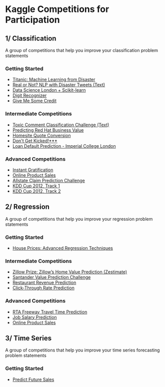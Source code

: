 # Kaggle Competitions for Participation

## 1/ Classification
A group of competitions that help you improve your classification problem statements

### Getting Started
- [Titanic: Machine Learning from Disaster](https://www.kaggle.com/c/titanic)
- [Real or Not? NLP with Disaster Tweets (Text)](https://www.kaggle.com/c/nlp-getting-started)
- [Data Science London + Scikit-learn](https://www.kaggle.com/c/data-science-london-scikit-learn)
- [Digit Recognizer](https://www.kaggle.com/c/digit-recognizer)
- [Give Me Some Credit](https://www.kaggle.com/c/GiveMeSomeCredit)

### Intermediate Competitions
- [Toxic Comment Classification Challenge (Text)](https://www.kaggle.com/c/jigsaw-toxic-comment-classification-challenge/data)
- [Predicting Red Hat Business Value](https://www.kaggle.com/c/predicting-red-hat-business-value)
- [Homesite Quote Conversion](https://www.kaggle.com/c/homesite-quote-conversion)
- [Don't Get Kicked!***](https://www.kaggle.com/c/DontGetKicked)
- [Loan Default Prediction - Imperial College London](https://www.kaggle.com/c/loan-default-prediction)

### Advanced Competitions
- [Instant Gratification](https://www.kaggle.com/c/instant-gratification)
- [Online Product Sales](https://www.kaggle.com/c/online-sales/)
- [Allstate Claim Prediction Challenge](https://www.kaggle.com/c/ClaimPredictionChallenge)
- [KDD Cup 2012, Track 1](https://www.kaggle.com/c/kddcup2012-track1)
- [KDD Cup 2012, Track 2](https://www.kaggle.com/c/kddcup2012-track2)

## 2/ Regression
A group of competitions that help you improve your regression problem statements

### Getting Started
- [House Prices: Advanced Regression Techniques](https://www.kaggle.com/c/house-prices-advanced-regression-techniques)

### Intermediate Competitions
- [Zillow Prize: Zillow’s Home Value Prediction (Zestimate)](https://www.kaggle.com/c/zillow-prize-1)
- [Santander Value Prediction Challenge](https://www.kaggle.com/c/santander-value-prediction-challenge)
- [Restaurant Revenue Prediction](https://www.kaggle.com/c/restaurant-revenue-prediction)
- [Click-Through Rate Prediction](https://www.kaggle.com/c/avazu-ctr-prediction)

### Advanced Competitions
- [RTA Freeway Travel Time Prediction](https://www.kaggle.com/c/RTA/)
- [Job Salary Prediction](https://www.kaggle.com/c/job-salary-prediction)
- [Online Product Sales](https://www.kaggle.com/c/online-sales)

## 3/ Time Series
A group of competitions that help you improve your time series forecasting problem statements

### Getting Started
- [Predict Future Sales](https://www.kaggle.com/c/competitive-data-science-predict-future-saless)




